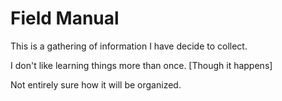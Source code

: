 # Field Manual
This is a gathering of information I have decide to collect.

I don't like learning things more than once. [Though it happens]

Not entirely sure how it will be organized. 

